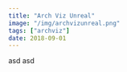 ```yaml
---
title: "Arch Viz Unreal"
image: "/img/archvizunreal.png"
tags: ["archviz"]
date: 2018-09-01
---
```


asd asd
